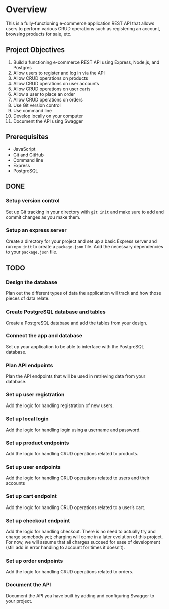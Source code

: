 # Overview

This is a fully-functioning e-commerce application REST API that allows users to perform various CRUD operations such as registering an account, browsing products for sale, etc.

## Project Objectives

1. Build a functioning e-commerce REST API using Express, Node.js, and Postgres
2. Allow users to register and log in via the API
3. Allow CRUD operations on products
4. Allow CRUD operations on user accounts
5. Allow CRUD operations on user carts
6. Allow a user to place an order
7. Allow CRUD operations on orders
8. Use Git version control
9. Use command line
10. Develop locally on your computer
11. Document the API using Swagger

## Prerequisites

- JavaScript
- Git and GitHub
- Command line
- Express
- PostgreSQL

## DONE

### Setup version control

Set up Git tracking in your directory with `git init` and make sure to add and commit changes as you make them.

### Setup an express server

Create a directory for your project and set up a basic Express server and run `npm init` to create a `package.json` file. Add the necessary dependencies to your `package.json` file.

## TODO

### Design the database

Plan out the different types of data the application will track and how those pieces of data relate.

### Create PostgreSQL database and tables

Create a PostgreSQL database and add the tables from your design.

### Connect the app and database

Set up your application to be able to interface with the PostgreSQL database.

### Plan API endpoints

Plan the API endpoints that will be used in retrieving data from your database.

### Set up user registration

Add the logic for handling registration of new users.

### Set up local login

Add the logic for handling login using a username and password.

### Set up product endpoints

Add the logic for handling CRUD operations related to products.

### Set up user endpoints

Add the logic for handling CRUD operations related to users and their accounts

### Set up cart endpoint

Add the logic for handling CRUD operations related to a user’s cart.

### Set up checkout endpoint

Add the logic for handling checkout. There is no need to actually try and charge somebody yet; charging will come in a later evolution of this project. For now, we will assume that all charges succeed for ease of development (still add in error handling to account for times it doesn’t).

### Set up order endpoints

Add the logic for handling CRUD operations related to orders.

### Document the API

Document the API you have built by adding and configuring Swagger to your project.